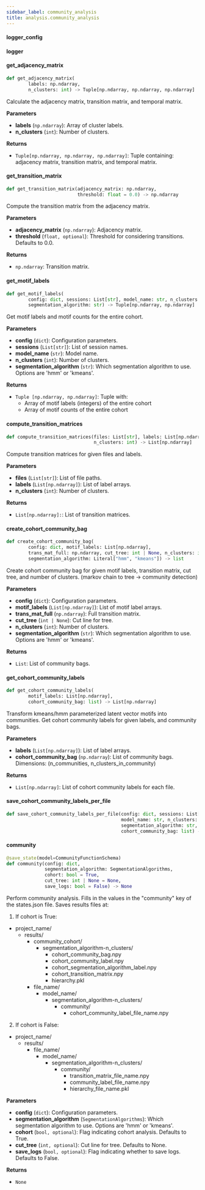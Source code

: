 ```yaml
---
sidebar_label: community_analysis
title: analysis.community_analysis
---
```


#### logger\_config

#### logger

#### get\_adjacency\_matrix

```python
def get_adjacency_matrix(
        labels: np.ndarray,
        n_clusters: int) -> Tuple[np.ndarray, np.ndarray, np.ndarray]
```

Calculate the adjacency matrix, transition matrix, and temporal matrix.

**Parameters**

* **labels** (`np.ndarray`): Array of cluster labels.
* **n_clusters** (`int`): Number of clusters.

**Returns**

* `Tuple[np.ndarray, np.ndarray, np.ndarray]`: Tuple containing: adjacency matrix, transition matrix, and temporal matrix.

#### get\_transition\_matrix

```python
def get_transition_matrix(adjacency_matrix: np.ndarray,
                          threshold: float = 0.0) -> np.ndarray
```

Compute the transition matrix from the adjacency matrix.

**Parameters**

* **adjacency_matrix** (`np.ndarray`): Adjacency matrix.
* **threshold** (`float, optional`): Threshold for considering transitions. Defaults to 0.0.

**Returns**

* `np.ndarray`: Transition matrix.

#### get\_motif\_labels

```python
def get_motif_labels(
        config: dict, sessions: List[str], model_name: str, n_clusters: int,
        segmentation_algorithm: str) -> Tuple[np.ndarray, np.ndarray]
```

Get motif labels and motif counts for the entire cohort.

**Parameters**

* **config** (`dict`): Configuration parameters.
* **sessions** (`List[str]`): List of session names.
* **model_name** (`str`): Model name.
* **n_clusters** (`int`): Number of clusters.
* **segmentation_algorithm** (`str`): Which segmentation algorithm to use. Options are &#x27;hmm&#x27; or &#x27;kmeans&#x27;.

**Returns**

* `Tuple [np.ndarray, np.ndarray]`: Tuple with:
    - Array of motif labels (integers) of the entire cohort
    - Array of motif counts of the entire cohort

#### compute\_transition\_matrices

```python
def compute_transition_matrices(files: List[str], labels: List[np.ndarray],
                                n_clusters: int) -> List[np.ndarray]
```

Compute transition matrices for given files and labels.

**Parameters**

* **files** (`List[str]`): List of file paths.
* **labels** (`List[np.ndarray]`): List of label arrays.
* **n_clusters** (`int`): Number of clusters.

**Returns**

* `List[np.ndarray]:`: List of transition matrices.

#### create\_cohort\_community\_bag

```python
def create_cohort_community_bag(
        config: dict, motif_labels: List[np.ndarray],
        trans_mat_full: np.ndarray, cut_tree: int | None, n_clusters: int,
        segmentation_algorithm: Literal["hmm", "kmeans"]) -> list
```

Create cohort community bag for given motif labels, transition matrix,
cut tree, and number of clusters. (markov chain to tree -&gt; community detection)

**Parameters**

* **config** (`dict`): Configuration parameters.
* **motif_labels** (`List[np.ndarray]`): List of motif label arrays.
* **trans_mat_full** (`np.ndarray`): Full transition matrix.
* **cut_tree** (`int | None`): Cut line for tree.
* **n_clusters** (`int`): Number of clusters.
* **segmentation_algorithm** (`str`): Which segmentation algorithm to use. Options are &#x27;hmm&#x27; or &#x27;kmeans&#x27;.

**Returns**

* `List`: List of community bags.

#### get\_cohort\_community\_labels

```python
def get_cohort_community_labels(
        motif_labels: List[np.ndarray],
        cohort_community_bag: list) -> List[np.ndarray]
```

Transform kmeans/hmm parameterized latent vector motifs into communities.
Get cohort community labels for given labels, and community bags.

**Parameters**

* **labels** (`List[np.ndarray]`): List of label arrays.
* **cohort_community_bag** (`np.ndarray`): List of community bags. Dimensions: (n_communities, n_clusters_in_community)

**Returns**

* `List[np.ndarray]`: List of cohort community labels for each file.

#### save\_cohort\_community\_labels\_per\_file

```python
def save_cohort_community_labels_per_file(config: dict, sessions: List[str],
                                          model_name: str, n_clusters: int,
                                          segmentation_algorithm: str,
                                          cohort_community_bag: list) -> None
```

#### community

```python
@save_state(model=CommunityFunctionSchema)
def community(config: dict,
              segmentation_algorithm: SegmentationAlgorithms,
              cohort: bool = True,
              cut_tree: int | None = None,
              save_logs: bool = False) -> None
```

Perform community analysis.
Fills in the values in the &quot;community&quot; key of the states.json file.
Saves results files at:

1. If cohort is True:
- project_name/
    - results/
        - community_cohort/
            - segmentation_algorithm-n_clusters/
                - cohort_community_bag.npy
                - cohort_community_label.npy
                - cohort_segmentation_algorithm_label.npy
                - cohort_transition_matrix.npy
                - hierarchy.pkl
        - file_name/
            - model_name/
                - segmentation_algorithm-n_clusters/
                    - community/
                        - cohort_community_label_file_name.npy

2. If cohort is False:
- project_name/
    - results/
        - file_name/
            - model_name/
                - segmentation_algorithm-n_clusters/
                    - community/
                        - transition_matrix_file_name.npy
                        - community_label_file_name.npy
                        - hierarchy_file_name.pkl

**Parameters**

* **config** (`dict`): Configuration parameters.
* **segmentation_algorithm** (`SegmentationAlgorithms`): Which segmentation algorithm to use. Options are &#x27;hmm&#x27; or &#x27;kmeans&#x27;.
* **cohort** (`bool, optional`): Flag indicating cohort analysis. Defaults to True.
* **cut_tree** (`int, optional`): Cut line for tree. Defaults to None.
* **save_logs** (`bool, optional`): Flag indicating whether to save logs. Defaults to False.

**Returns**

* `None`

